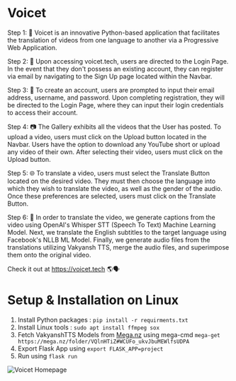# Voicet
Step 1: 🎥 Voicet is an innovative Python-based application that facilitates the translation of videos from one language to another via a Progressive Web Application.

Step 2: 🚪 Upon accessing voicet.tech, users are directed to the Login Page. In the event that they don't possess an existing account, they can register via email by navigating to the Sign Up page located within the Navbar.

Step 3: 📝 To create an account, users are prompted to input their email address, username, and password. Upon completing registration, they will be directed to the Login Page, where they can input their login credentials to access their account.

Step 4: 📷 The Gallery exhibits all the videos that the User has posted. To upload a video, users must click on the Upload button located in the Navbar. Users have the option to download any YouTube short or upload any video of their own. After selecting their video, users must click on the Upload button.

Step 5: 🌐 To translate a video, users must select the Translate Button located on the desired video. They must then choose the language into which they wish to translate the video, as well as the gender of the audio. Once these preferences are selected, users must click on the Translate Button.

Step 6: 🤖 In order to translate the video, we generate captions from the video using OpenAI's Whisper STT (Speech To Text) Machine Learning Model. Next, we translate the English subtitles to the target language using Facebook's NLLB ML Model. Finally, we generate audio files from the translations utilizing Vakyansh TTS, merge the audio files, and superimpose them onto the original video.

Check it out at https://voicet.tech 🌎🗣️

# Setup & Installation on Linux

1. Install Python packages : `pip install -r requirments.txt`
2. Install Linux tools : `sudo apt install ffmpeg sox`
3. Fetch VakyanshTTS Models from [Mega.nz](https://mega.nz/folder/VQlnHTiZ#WCUFo_ukvJbuMEWlfsUDPA) using mega-cmd `mega-get https://mega.nz/folder/VQlnHTiZ#WCUFo_ukvJbuMEWlfsUDPA`
4. Export Flask App using `export FLASK_APP=project`
5. Run using `flask run`

![Voicet Homepage](https://example.com/images/cat.jpg "Voicet Homepage")
